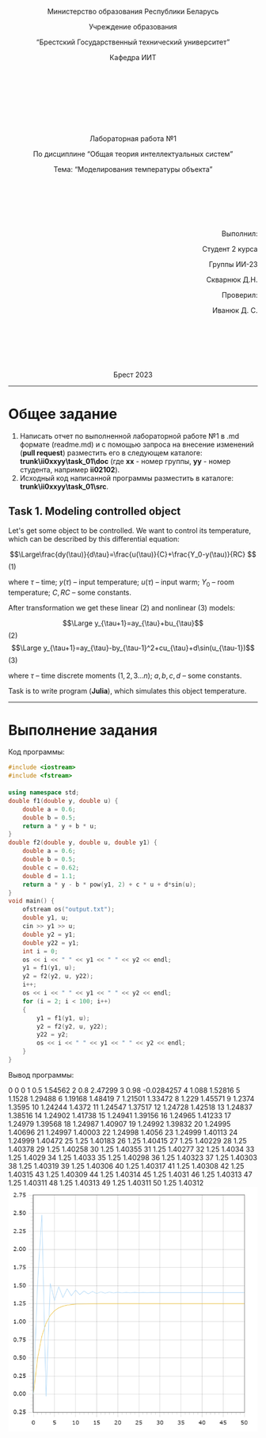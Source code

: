 <p align="center"> Министерство образования Республики Беларусь</p>
<p align="center">Учреждение образования</p>
<p align="center">“Брестский Государственный технический университет”</p>
<p align="center">Кафедра ИИТ</p>
<br><br><br><br><br><br><br>
<p align="center">Лабораторная работа №1</p>
<p align="center">По дисциплине “Общая теория интеллектуальных систем”</p>
<p align="center">Тема: “Моделирования температуры объекта”</p>
<br><br><br><br><br>
<p align="right">Выполнил:</p>
<p align="right">Студент 2 курса</p>
<p align="right">Группы ИИ-23</p>
<p align="right">Скварнюк Д.Н.</p>
<p align="right">Проверил:</p>
<p align="right">Иванюк Д. С.</p>
<br><br><br><br><br>
<p align="center">Брест 2023</p>

---

# Общее задание #
1. Написать отчет по выполненной лабораторной работе №1 в .md формате (readme.md) и с помощью запроса на внесение изменений (**pull request**) разместить его в следующем каталоге: **trunk\ii0xxyy\task_01\doc** (где **xx** - номер группы, **yy** - номер студента, например **ii02102**).
2. Исходный код написанной программы разместить в каталоге: **trunk\ii0xxyy\task_01\src**.

## Task 1. Modeling controlled object ##
Let's get some object to be controlled. We want to control its temperature, which can be described by this differential equation:

$$\Large\frac{dy(\tau)}{d\tau}=\frac{u(\tau)}{C}+\frac{Y_0-y(\tau)}{RC} $$ (1)

where $\tau$ – time; $y(\tau)$ – input temperature; $u(\tau)$ – input warm; $Y_0$ – room temperature; $C,RC$ – some constants.

After transformation we get these linear (2) and nonlinear (3) models:

$$\Large y_{\tau+1}=ay_{\tau}+bu_{\tau}$$ (2)
$$\Large y_{\tau+1}=ay_{\tau}-by_{\tau-1}^2+cu_{\tau}+d\sin(u_{\tau-1})$$ (3)

where $\tau$ – time discrete moments ($1,2,3{\dots}n$); $a,b,c,d$ – some constants.

Task is to write program (**Julia**), which simulates this object temperature.

---

# Выполнение задания #

Код программы:
```C++
#include <iostream>
#include <fstream>

using namespace std;
double f1(double y, double u) {
	double a = 0.6;
	double b = 0.5;
	return a * y + b * u;
}
double f2(double y, double u, double y1) {
	double a = 0.6;
	double b = 0.5;
	double c = 0.62;
	double d = 1.1;
	return a * y - b * pow(y1, 2) + c * u + d*sin(u);
}
void main() {
	ofstream os("output.txt");
	double y1, u;
	cin >> y1 >> u;
	double y2 = y1;
	double y22 = y1;
	int i = 0;
	os << i << " " << y1 << " " << y2 << endl;
	y1 = f1(y1, u);
	y2 = f2(y2, u, y22);
	i++;
	os << i << " " << y1 << " " << y2 << endl;
	for (i = 2; i < 100; i++)
	{
		y1 = f1(y1, u);
		y2 = f2(y2, u, y22);
		y22 = y2;
		os << i << " " << y1 << " " << y2 << endl;
	}
}
```     

Вывод программы:

0 0 0
1 0.5 1.54562
2 0.8 2.47299
3 0.98 -0.0284257
4 1.088 1.52816
5 1.1528 1.29488
6 1.19168 1.48419
7 1.21501 1.33472
8 1.229 1.45571
9 1.2374 1.3595
10 1.24244 1.4372
11 1.24547 1.37517
12 1.24728 1.42518
13 1.24837 1.38516
14 1.24902 1.41738
15 1.24941 1.39156
16 1.24965 1.41233
17 1.24979 1.39568
18 1.24987 1.40907
19 1.24992 1.39832
20 1.24995 1.40696
21 1.24997 1.40003
22 1.24998 1.4056
23 1.24999 1.40113
24 1.24999 1.40472
25 1.25 1.40183
26 1.25 1.40415
27 1.25 1.40229
28 1.25 1.40378
29 1.25 1.40258
30 1.25 1.40355
31 1.25 1.40277
32 1.25 1.4034
33 1.25 1.4029
34 1.25 1.4033
35 1.25 1.40298
36 1.25 1.40323
37 1.25 1.40303
38 1.25 1.40319
39 1.25 1.40306
40 1.25 1.40317
41 1.25 1.40308
42 1.25 1.40315
43 1.25 1.40309
44 1.25 1.40314
45 1.25 1.4031
46 1.25 1.40313
47 1.25 1.40311
48 1.25 1.40313
49 1.25 1.40311
50 1.25 1.40312
![График моделей с t = 100:](picture.png)

